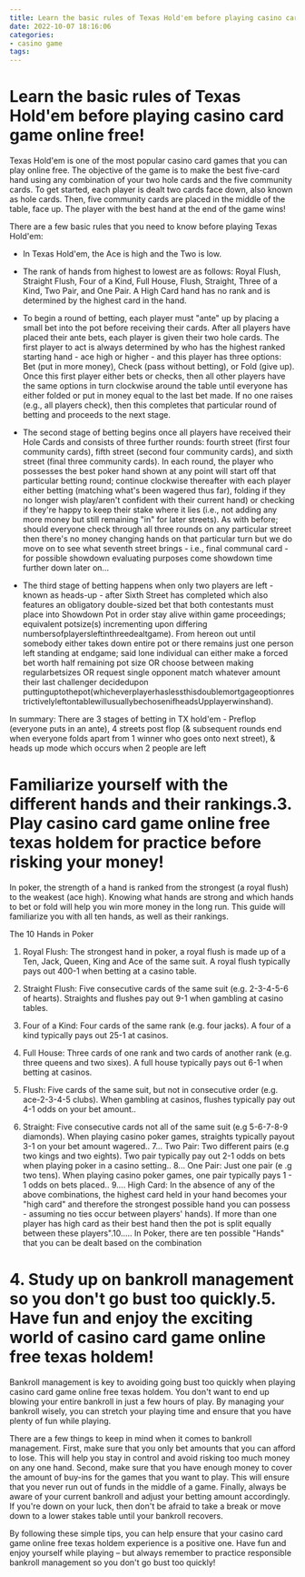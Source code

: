 ```yaml
---
title: Learn the basic rules of Texas Hold'em before playing casino card game online free!
date: 2022-10-07 18:16:06
categories:
- casino game
tags:
---
```



#  Learn the basic rules of Texas Hold'em before playing casino card game online free!

Texas Hold'em is one of the most popular casino card games that you can play online free. The objective of the game is to make the best five-card hand using any combination of your two hole cards and the five community cards. To get started, each player is dealt two cards face down, also known as hole cards. Then, five community cards are placed in the middle of the table, face up. The player with the best hand at the end of the game wins!

There are a few basic rules that you need to know before playing Texas Hold'em:

* In Texas Hold'em, the Ace is high and the Two is low.

* The rank of hands from highest to lowest are as follows: Royal Flush, Straight Flush, Four of a Kind, Full House, Flush, Straight, Three of a Kind, Two Pair, and One Pair. A High Card hand has no rank and is determined by the highest card in the hand.

* To begin a round of betting, each player must "ante" up by placing a small bet into the pot before receiving their cards. After all players have placed their ante bets, each player is given their two hole cards. The first player to act is always determined by who has the highest ranked starting hand - ace high or higher - and this player has three options: Bet (put in more money), Check (pass without betting), or Fold (give up). Once this first player either bets or checks, then all other players have the same options in turn clockwise around the table until everyone has either folded or put in money equal to the last bet made. If no one raises (e.g., all players check), then this completes that particular round of betting and proceeds to the next stage. 

* The second stage of betting begins once all players have received their Hole Cards and consists of three further rounds: fourth street (first four community cards), fifth street (second four community cards), and sixth street (final three community cards). In each round, the player who possesses the best poker hand shown at any point will start off that particular betting round; continue clockwise thereafter with each player either betting (matching what's been wagered thus far), folding if they no longer wish play/aren't confident with their current hand) or checking if they're happy to keep their stake where it lies (i.e., not adding any more money but still remaining "in" for later streets). As with before; should everyone check through all three rounds on any particular street then there's no money changing hands on that particular turn but we do move on to see what seventh street brings - i.e., final communal card - for possible showdown evaluating purposes come showdown time further down later on... 

* The third stage of betting happens when only two players are left - known as heads-up - after Sixth Street has completed which also features an obligatory double-sized bet that both contestants must place into Showdown Pot in order stay alive within game proceedings; equivalent potsize(s) incrementing upon differing numbersofplayersleftinthreedealtgame). From hereon out until somebody either takes down entire pot or there remains just one person left standing at endgame; said lone individual can either make a forced bet worth half remaining pot size OR choose between making regularbetsizes OR request single opponent match whatever amount their last challenger decidedupon puttinguptothepot(whicheverplayerhaslessthisdoublemortgageoptionrestrictivelyleftontablewillusuallybechosenifheadsUpplayerwinshand). 

In summary: There are 3 stages of betting in TX hold'em - Preflop (everyone puts in an ante), 4 streets post flop (& subsequent rounds end when everyone folds apart from 1 winner who goes onto next street), & heads up mode which occurs when 2 people are left

#  Familiarize yourself with the different hands and their rankings.3. Play casino card game online free texas holdem for practice before risking your money!

In poker, the strength of a hand is ranked from the strongest (a royal flush) to the weakest (ace high). Knowing what hands are strong and which hands to bet or fold will help you win more money in the long run. This guide will familiarize you with all ten hands, as well as their rankings.

The 10 Hands in Poker

1. Royal Flush: The strongest hand in poker, a royal flush is made up of a Ten, Jack, Queen, King and Ace of the same suit. A royal flush typically pays out 400-1 when betting at a casino table.

2. Straight Flush: Five consecutive cards of the same suit (e.g. 2-3-4-5-6 of hearts). Straights and flushes pay out 9-1 when gambling at casino tables.

3. Four of a Kind: Four cards of the same rank (e.g. four jacks). A four of a kind typically pays out 25-1 at casinos.

4. Full House: Three cards of one rank and two cards of another rank (e.g. three queens and two sixes). A full house typically pays out 6-1 when betting at casinos.

5. Flush: Five cards of the same suit, but not in consecutive order (e.g. ace-2-3-4-5 clubs). When gambling at casinos, flushes typically pay out 4-1 odds on your bet amount..

6. Straight: Five consecutive cards not all of the same suit (e.g 5-6-7-8-9 diamonds). When playing casino poker games, straights typically payout 3-1 on your bet amount wagered.. 
7... Two Pair: Two different pairs (e.g two kings and two eights). Two pair typically pay out 2-1 odds on bets when playing poker in a casino setting.. 
8... One Pair: Just one pair (e .g two tens). When playing casino poker games, one pair typically pays 1 - 1 odds on bets placed..    9.... High Card: In the absence of any of the above combinations, the highest card held in your hand becomes your "high card" and therefore the strongest possible hand you can possess - assuming no ties occur between players' hands). If more than one player has high card as their best hand then the pot is split equally between these players".10..... In Poker, there are ten possible "Hands" that you can be dealt based on the combination

# 4. Study up on bankroll management so you don't go bust too quickly.5. Have fun and enjoy the exciting world of casino card game online free texas holdem!

Bankroll management is key to avoiding going bust too quickly when playing casino card game online free texas holdem. You don't want to end up blowing your entire bankroll in just a few hours of play. By managing your bankroll wisely, you can stretch your playing time and ensure that you have plenty of fun while playing.

There are a few things to keep in mind when it comes to bankroll management. First, make sure that you only bet amounts that you can afford to lose. This will help you stay in control and avoid risking too much money on any one hand. Second, make sure that you have enough money to cover the amount of buy-ins for the games that you want to play. This will ensure that you never run out of funds in the middle of a game. Finally, always be aware of your current bankroll and adjust your betting amount accordingly. If you're down on your luck, then don't be afraid to take a break or move down to a lower stakes table until your bankroll recovers.

By following these simple tips, you can help ensure that your casino card game online free texas holdem experience is a positive one. Have fun and enjoy yourself while playing – but always remember to practice responsible bankroll management so you don't go bust too quickly!